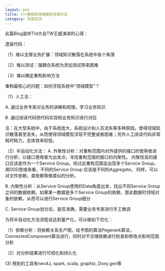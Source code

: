 ```yaml
---
layout: pos
title: C++重构的领域模型浮现方法
category: 外部交流
---
```

此篇Blog是听Tid大会TW王威演讲的心得：

遗留代码：

（1）难以支撑业务扩展：领域知识散落在系统中各个角落

（2）难以测试：强耦合系统为添加测试带来困难

（3）难以确定重构影响方法

重构最核心的问题：如何浮现系统中“领域模型”？

（1）人工法：

A. 通过业务专家对业务的讲解和梳理，学习业务知识

B. 通过阅读代码把代码实现和业务知识进行对应

注：在大型系统中，由于系统庞大，系统设计和人员流失等多种原因，使得领域知识散落甚至丢失，从而使得领域模型浮现不完整或者困难；另外人工阅读代码非常耗时耗力，总体效率较低。

（2）半自动化方法：
A. 外聚性分析：对重构范围内对外提供的接口的使用者进行分析，以接口使用者为出发点，寻找重构范围的接口的内聚性。
内聚性高的接口应该是作为一个Service Group。经过此重构范围会出现多个Service Group。用DDD思维来看，不同的Service Group 应该是不同的Aggregate。
同样，可以对文件依赖，类依赖等做类似的分析。

B. 内聚性分析：从Service Group使用的Data角度出发，找出不同Service Group之间的数据依赖。如果某一数据是多个Service Group的依赖，那此数据时领域对象的依赖，从而可以进行Service Group细分

C. Service Group划分后，是否准确，需要业务专家进行手工微调

为将半自动化方法流程话达到量产化，可以做如下优化：

（1）依赖分析：将依赖关系生产图，给予图的算法Pegerank算法，ConnectedComponent算法进行，同时对不合理依赖进行检查和修改点影响范围分析

（2）对分析结果进行可视化和持久化

(3) 用到的工具有neo4J, spark, scala, graphiz, Doxy.gen等
